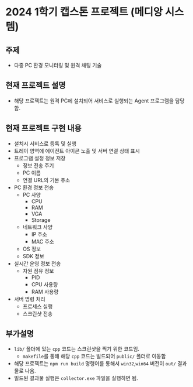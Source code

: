 # 2024 1학기 캡스톤 프로젝트 (메디앙 시스템)

## 주제
- 다중 PC 환경 모니터링 및 원격 채팅 기술

## 현재 프로젝트 설명
- 해당 프로젝트는 원격 PC에 설치되어 서비스로 실행되는 Agent 프로그램을 담당함.

## 현재 프로젝트 구현 내용
- 설치시 서비스로 등록 및 실행
- 트레이 영역에 에이전트 아이콘 노출 및 서버 연결 상태 표시
- 프로그램 설정 정보 저장
	- 정보 전송 주기
	- PC 이름
	- 연결 URL의 기본 주소
- PC 환경 정보 전송
	- PC 사양
		- CPU
		- RAM
		- VGA
		- Storage 
	- 네트워크 사양
		- IP 주소 
		- MAC 주소 
	- OS 정보
	- SDK 정보
- 실시간 운영 정보 전송
	- 자원 점유 정보
		- PID
		- CPU 사용량
		- RAM 사용량
- 서버 명령 처리
	- 프로세스 실행
	- 스크린샷 전송

## 부가설명
- `lib/` 폴더에 있는 `cpp` 코드는 스크린샷을 찍기 위한 코드임.
	- `makefile`를 통해 해당 `cpp` 코드는 빌드되어 `public/` 폴더로 이동함
- 해당 프로젝트는 `npm run build` 명령어를 통해서 `win32`,`win64` 버전이 `out/` 결과물로 나옴.
- 빌드된 결과물 실행은 `collector.exe` 파일을 실행하면 됨.
